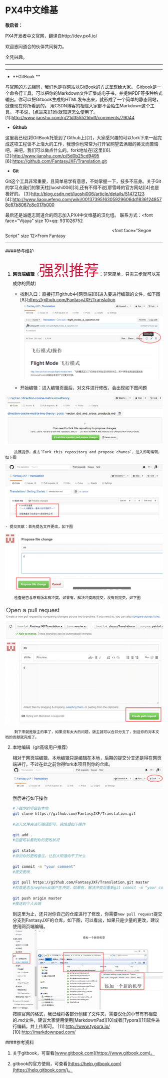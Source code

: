 # PX4中文维基

**敬启者：**

PX4开发者中文官网，翻译自http://dev.px4.io/

欢迎志同道合的伙伴共同努力。

全凭兴趣。


---
---
* **GitBook **

与官网的方式相同，我们也是将网站以GitBook的方式呈现给大家。
Gitbook是一个命令行工具，可以把你的Markdown文件汇集成电子书，并提供PDF等多种格式输出。你可以把Gitbook生成的HTML发布出来，就形成了一个简单的静态网站，就像现在你所看到的。
用CSDN博客的相信大家都不会陌生Markdown这个工具。
不多说，[点进来][1]你就知道怎么使用了。
[1]:http://www.jianshu.com/p/21d355525bdf/comments/79044

* **Github**

这里我已经[将GitBook托管到了Github上][2]，大家感兴趣的可以fork下来一起完成这项工程谈不上浩大的工作，我想你也常常为打开官网望去满眼的英文而苦恼吧，来吧，我们可以做点什么的。fork地址在[这里][6].
[2]:http://www.jianshu.com/p/5d0b25cd9495
[6]:https://github.com/FantasyJXF/Translation.git

* **Git**

Git这个工具非常重要，且简单易学有意思，不妨掌握一下，技多不压身。关于Git的学习点我们的擎天柱[luoshi006][3],还有不得不说[廖雪峰的官方网站][4]也是极好的。
[3]:http://blog.csdn.net/luoshi006/article/details/51472123
[4]:http://www.liaoxuefeng.com/wiki/0013739516305929606dd18361248578c67b8067c8c017b000


最后还是诚邀志同道合的同志加入PX4中文维基的汉化组。
联系方式：<font face="Vijaya" size 10>qq: 931026752</font> 



&emsp; &emsp; &emsp; &emsp; &emsp; &emsp; &emsp; &emsp; &emsp; &emsp; &emsp; &emsp; &emsp; &emsp; &emsp; &emsp; &emsp; &emsp; &emsp; <font face="Segoe Script" size 12>From Fantasy</font> 

 ---
####参与维护

1. **网页端编辑**（<font color=#DC143C size=72>强烈推荐</font>：非常简单，只需三步就可以完成你的贡献）

    - 找到入口：直接打开github中[网页端][8]进入要进行编辑的文件，如下图
[8]:https://github.com/FantasyJXF/Translation
 ![edit](1.png)
	  

    - 开始编辑：进入编辑页面后，对文件进行修改，会出现如下图问题

![doit](2.png)

		按照提示，点击`Fork this repository and propose chanes`，进入即可编辑，如下图
 ![write](write.png)
		
    - 提交贡献：首先提名文件更改，如下图
![propose](propose.png)
    
    	检查是否与原有版本有冲突，如果有，解决冲突再提交，没有则提交，如下图
![pull](finish.png)

    	剩下来就是版主的事了，如果没有太大的问题，版主就可以合并分支了，到这你的对本文档的贡献就完成了。

2. 本地编辑（git高级用户推荐）

	相对于网页端编辑，本地编辑只是编辑在本地，后期的提交分支还是得在网页端进行，不过在此之前你得fork本项目到你的仓库。
![forksit](15.png)

	然后进行如下操作
	
	```sh
	#下载你的项目到本地
	git clone https://github.com/FantasyJXF/Translation.git

	#进入文件夹进行编辑即可，完成后如下操作

	git add .
	#这里可以看到你的更改状况

	git status
	#添加你的更改备注，让别人知道你干了什么

	git commit -m "your comment"
	#提交更改

	git pull https://github.com/FantasyJXF/Translation.git master
	#检查是否与nephen云端产生冲突，如果有，解决冲突后重新git commit -m "your comment"

	git push origin master
	#推送到个人云端
	```
	到这里为止，还只对你自己的仓库进行了修改，你需要`new pull request`提交分支到FantasyJXF的仓库，如下图，可以看出，如果只是少量的更改，建议使用网页端编辑。
![mark](demo.png)
	按照官网的格式，我已经将各部分创建了文件夹，需要汉化的小节有有相应的.md文件，建议大家使用使用[MarkdownPad][10]或者[Typora][11]软件进行编辑，并上传即可。
[11]:http://www.typora.io/
[10]:http://markdownpad.com/
    
####参考资料

1. 关于gitbook，可查看[www.gitbook.com](https://www.gitbook.com)。

2. gitbook的官方使用，可查看[https://help.gitbook.com](https://help.gitbook.com/)。
